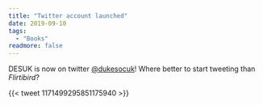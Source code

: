 ```yaml
---
title: "Twitter account launched"
date: 2019-09-10
tags:
  - "Books"
readmore: false
---
```

DESUK is now on twitter [@dukesocuk](https://twitter.com/dukesocuk)! Where better to start tweeting than *Flirtibird*?

{{< tweet 1171499295851175940 >}}

<!--more-->
